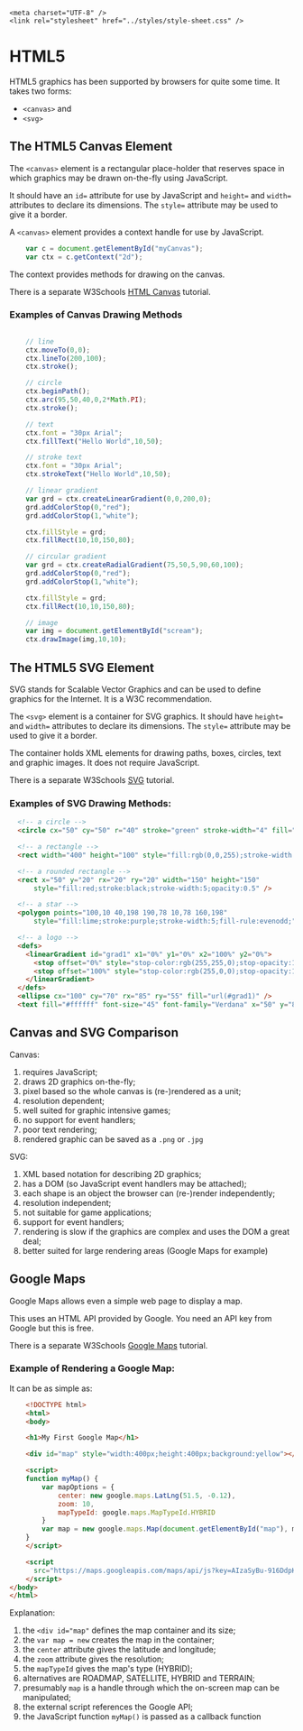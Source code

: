 <!DOCTYPE html>
<html lang="en-GB">
    <!-- notes-html by NewForester:  a series of notes on HTML5 written after studying the HTML Tutorial @ W3Schools -->

<head>
    <title>HTML5: Graphics</title>
    <meta charset="UTF-8" />
    <meta name="description" content="Notes on HTML5 made while following the HTML Tutorial @ W3Schools" />
    <meta name="keywords" content="HTML" />
    <meta name="author" content="NewForester" />
    <meta name="viewport" content="width=device-width, initial-scale=1.0" />

    <meta charset="UTF-8" />
    <link rel="stylesheet" href="../styles/style-sheet.css" />
</head>

<body>

# HTML5

HTML5 graphics has been supported by browsers for quite some time.
It takes two forms:

  * `<canvas>` and
  * `<svg>`

## The HTML5 Canvas Element

The `<canvas>` element is a rectangular place-holder that reserves space in which graphics may be drawn on-the-fly using JavaScript.

It should have an `id=` attribute for use by JavaScript and `height=` and `width=` attributes to declare its dimensions.
The `style=` attribute may be used to give it a border.

A `<canvas>` element provides a context handle for use by JavaScript.

```JavaScript
    var c = document.getElementById("myCanvas");
    var ctx = c.getContext("2d");
```

The context provides methods for drawing on the canvas.

There is a separate W3Schools [HTML Canvas](https://www.w3schools.com/graphics/canvas_intro.asp) tutorial.

### Examples of Canvas Drawing Methods

```JavaScript

    // line
    ctx.moveTo(0,0);
    ctx.lineTo(200,100);
    ctx.stroke();

    // circle
    ctx.beginPath();
    ctx.arc(95,50,40,0,2*Math.PI);
    ctx.stroke();

    // text
    ctx.font = "30px Arial";
    ctx.fillText("Hello World",10,50);

    // stroke text
    ctx.font = "30px Arial";
    ctx.strokeText("Hello World",10,50);

    // linear gradient
    var grd = ctx.createLinearGradient(0,0,200,0);
    grd.addColorStop(0,"red");
    grd.addColorStop(1,"white");

    ctx.fillStyle = grd;
    ctx.fillRect(10,10,150,80);

    // circular gradient
    var grd = ctx.createRadialGradient(75,50,5,90,60,100);
    grd.addColorStop(0,"red");
    grd.addColorStop(1,"white");

    ctx.fillStyle = grd;
    ctx.fillRect(10,10,150,80);

    // image
    var img = document.getElementById("scream");
    ctx.drawImage(img,10,10);
```


## The HTML5 SVG Element

SVG stands for Scalable Vector Graphics and can be used to define graphics for the Internet.
It is a W3C recommendation.

The `<svg>` element is a container for SVG graphics.
It should have `height=` and `width=` attributes to declare its dimensions.
The `style=` attribute may be used to give it a border.

The container holds XML elements for drawing paths, boxes, circles, text and graphic images.
It does not require JavaScript.

There is a separate W3Schools [SVG](https://www.w3schools.com/graphics/svg_intro.asp) tutorial.

### Examples of SVG Drawing Methods:

```html
  <!-- a circle -->
  <circle cx="50" cy="50" r="40" stroke="green" stroke-width="4" fill="yellow" />

  <!-- a rectangle -->
  <rect width="400" height="100" style="fill:rgb(0,0,255);stroke-width:10;stroke:rgb(0,0,0)" />

  <!-- a rounded rectangle -->
  <rect x="50" y="20" rx="20" ry="20" width="150" height="150"
      style="fill:red;stroke:black;stroke-width:5;opacity:0.5" />

  <!-- a star -->
  <polygon points="100,10 40,198 190,78 10,78 160,198"
      style="fill:lime;stroke:purple;stroke-width:5;fill-rule:evenodd;" />

  <!-- a logo -->
  <defs>
    <linearGradient id="grad1" x1="0%" y1="0%" x2="100%" y2="0%">
      <stop offset="0%" style="stop-color:rgb(255,255,0);stop-opacity:1" />
      <stop offset="100%" style="stop-color:rgb(255,0,0);stop-opacity:1" />
    </linearGradient>
  </defs>
  <ellipse cx="100" cy="70" rx="85" ry="55" fill="url(#grad1)" />
  <text fill="#ffffff" font-size="45" font-family="Verdana" x="50" y="86">SVG</text>
```

## Canvas and SVG Comparison

Canvas:

  1. requires JavaScript;
  1. draws 2D graphics on-the-fly;
  1. pixel based so the whole canvas is (re-)rendered as a unit;
  1. resolution dependent;
  1. well suited for graphic intensive games;
  1. no support for event handlers;
  1. poor text rendering;
  1. rendered graphic can be saved as a `.png` or `.jpg`

SVG:

  1. XML based notation for describing 2D graphics;
  1. has a DOM (so JavaScript event handlers may be attached);
  1. each shape is an object the browser can (re-)render independently;
  1. resolution independent;
  1. not suitable for game applications;
  1. support for event handlers;
  1. rendering is slow if the graphics are complex and uses the DOM a great deal;
  1. better suited for large rendering areas (Google Maps for example)


## Google Maps

Google Maps allows even a simple web page to display a map.

This uses an HTML API provided by Google.
You need an API key from Google but this is free.

There is a separate W3Schools [Google Maps](https://www.w3schools.com/graphics/google_maps_intro.asp) tutorial.

### Example of Rendering a Google Map:

It can be as simple as:

```html
    <!DOCTYPE html>
    <html>
    <body>

    <h1>My First Google Map</h1>

    <div id="map" style="width:400px;height:400px;background:yellow"></div>

    <script>
    function myMap() {
        var mapOptions = {
            center: new google.maps.LatLng(51.5, -0.12),
            zoom: 10,
            mapTypeId: google.maps.MapTypeId.HYBRID
        }
        var map = new google.maps.Map(document.getElementById("map"), mapOptions);
    }
    </script>

    <script
      src="https://maps.googleapis.com/maps/api/js?key=AIzaSyBu-916DdpKAjTmJNIgngS6HL_kDIKU0aU&callback=myMap">
    </script>
</body>
</html>

```

Explanation:

  1. the `<div id="map"` defines the map container and its size;
  1. the `var map = new` creates the map in the container;
  1. the `center` attribute gives the latitude and longitude;
  1. the `zoom` attribute gives the resolution;
  1. the `mapTypeId` gives the map's type (HYBRID);
  1. alternatives are ROADMAP, SATELLITE, HYBRID and TERRAIN;
  1. presumably `map` is a handle through which the on-screen map can be manipulated;
  1. the external script references the Google API;
  1. the JavaScript function `myMap()` is passed as a callback function

</body>
</html>
